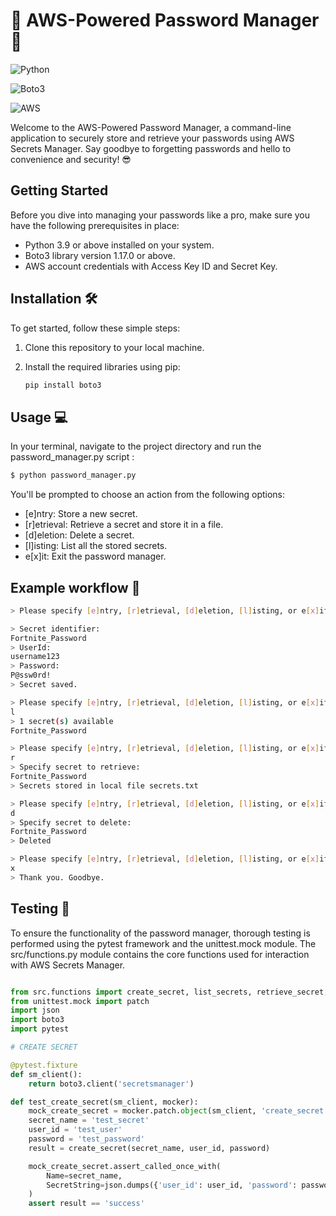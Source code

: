 
# 🚀 AWS-Powered Password Manager 🚀

![Python](https://img.shields.io/badge/Python-3.9%2B-blueviolet)

![Boto3](https://img.shields.io/badge/Boto3-1.17.0-blue)

![AWS](https://img.shields.io/badge/AWS-Secrets%20Manager-orange)

Welcome to the AWS-Powered Password Manager, a command-line application to securely store and retrieve your passwords using AWS Secrets Manager. Say goodbye to forgetting passwords and hello to convenience and security! 😎

## Getting Started

Before you dive into managing your passwords like a pro, make sure you have the following prerequisites in place:

-  Python 3.9 or above installed on your system.
-  Boto3 library version 1.17.0 or above.
-  AWS account credentials with Access Key ID and Secret Key.

## Installation 🛠️

To get started, follow these simple steps:

1. Clone this repository to your local machine.
2. Install the required libraries using pip:

   ```bash
   pip install boto3
   ```

## Usage 💻

In your terminal, navigate to the project directory and run the password_manager.py script :


   ```bash
   $ python password_manager.py
   ```

You'll be prompted to choose an action from the following options:

-  [e]ntry: Store a new secret.
-  [r]etrieval: Retrieve a secret and store it in a file.
-  [d]eletion: Delete a secret.
-  [l]isting: List all the stored secrets.
- e[x]it: Exit the password manager.


## Example workflow 🔄

```bash
> Please specify [e]ntry, [r]etrieval, [d]eletion, [l]isting, or e[x]it:

> Secret identifier: 
Fortnite_Password 
> UserId:
username123
> Password:
P@ssw0rd!
> Secret saved.

> Please specify [e]ntry, [r]etrieval, [d]eletion, [l]isting, or e[x]it:
l
> 1 secret(s) available
Fortnite_Password 

> Please specify [e]ntry, [r]etrieval, [d]eletion, [l]isting, or e[x]it:
r
> Specify secret to retrieve:
Fortnite_Password 
> Secrets stored in local file secrets.txt

> Please specify [e]ntry, [r]etrieval, [d]eletion, [l]isting, or e[x]it:
d
> Specify secret to delete:
Fortnite_Password 
> Deleted

> Please specify [e]ntry, [r]etrieval, [d]eletion, [l]isting, or e[x]it:
x
> Thank you. Goodbye.
```

## Testing 🧪 

To ensure the functionality of the password manager, thorough testing is performed using the pytest framework and the unittest.mock module. The src/functions.py module contains the core functions used for interaction with AWS Secrets Manager.

```python

from src.functions import create_secret, list_secrets, retrieve_secret, delete_secret
from unittest.mock import patch
import json
import boto3
import pytest

# CREATE SECRET

@pytest.fixture
def sm_client():
    return boto3.client('secretsmanager')

def test_create_secret(sm_client, mocker):
    mock_create_secret = mocker.patch.object(sm_client, 'create_secret')
    secret_name = 'test_secret'
    user_id = 'test_user'
    password = 'test_password'
    result = create_secret(secret_name, user_id, password)

    mock_create_secret.assert_called_once_with(
        Name=secret_name,
        SecretString=json.dumps({'user_id': user_id, 'password': password})
    )
    assert result == 'success'
```

